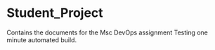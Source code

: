 # Student_Project
Contains the documents for the Msc DevOps assignment
Testing one minute automated build.
